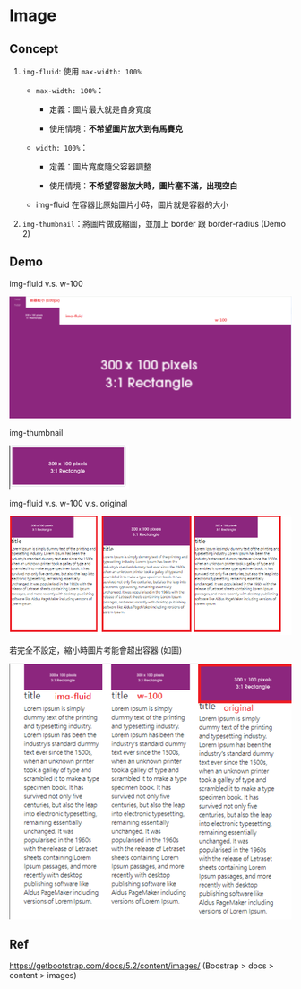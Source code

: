 # Image

## Concept

1. `img-fluid`: 使用 `max-width: 100%`

    - `max-width: 100%`：

        - 定義：圖片最大就是自身寬度

        - 使用情境：**不希望圖片放大到有馬賽克**

    - `width: 100%`：

        - 定義：圖片寬度隨父容器調整

        - 使用情境：**不希望容器放大時，圖片塞不滿，出現空白**

    - img-fluid 在容器比原始圖片小時，圖片就是容器的大小

2. `img-thumbnail`：將圖片做成縮圖，並加上 border 跟 border-radius (Demo 2)

## Demo

img-fluid v.s. w-100

!["Demo"](./img/d-0.png)

img-thumbnail

!["Demo"](./img/d-1.png)

img-fluid v.s. w-100 v.s. original

!["Demo"](./img/d-3.png)

若完全不設定，縮小時圖片考能會超出容器 (如圖)

!["Demo"](./img/d-4.png)

## Ref

<https://getbootstrap.com/docs/5.2/content/images/> (Boostrap > docs > content > images)
